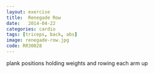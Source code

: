 ```yaml
---
layout: exercise
title:  Renegade Row
date:   2014-04-22
categories: cardio
tags: [triceps, back, abs]
image: renegade-row.jpg
code: RR30028
---
```


plank positions holding weights and rowing each arm up